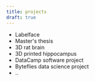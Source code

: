 ```yaml
---
title: projects
draft: true
---
```


- Labelface
- Master's thesis
- 3D rat brain
- 3D printed hippocampus
- DataCamp software project
- Byteflies data science project
- ..
